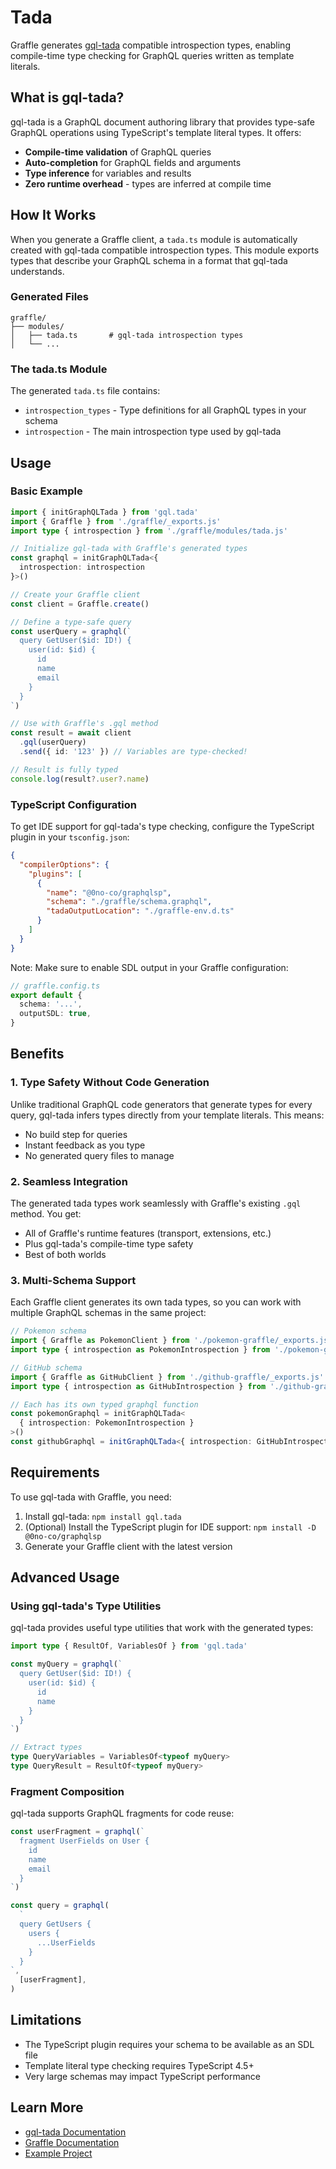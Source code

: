 # Tada

Graffle generates [gql-tada](https://gql-tada.0no.co) compatible introspection types, enabling compile-time type checking for GraphQL queries written as template literals.

## What is gql-tada?

gql-tada is a GraphQL document authoring library that provides type-safe GraphQL operations using TypeScript's template literal types. It offers:

- **Compile-time validation** of GraphQL queries
- **Auto-completion** for GraphQL fields and arguments
- **Type inference** for variables and results
- **Zero runtime overhead** - types are inferred at compile time

## How It Works

When you generate a Graffle client, a `tada.ts` module is automatically created with gql-tada compatible introspection types. This module exports types that describe your GraphQL schema in a format that gql-tada understands.

### Generated Files

```
graffle/
├── modules/
│   ├── tada.ts       # gql-tada introspection types
│   └── ...
```

### The tada.ts Module

The generated `tada.ts` file contains:

- `introspection_types` - Type definitions for all GraphQL types in your schema
- `introspection` - The main introspection type used by gql-tada

## Usage

### Basic Example

```typescript
import { initGraphQLTada } from 'gql.tada'
import { Graffle } from './graffle/_exports.js'
import type { introspection } from './graffle/modules/tada.js'

// Initialize gql-tada with Graffle's generated types
const graphql = initGraphQLTada<{
  introspection: introspection
}>()

// Create your Graffle client
const client = Graffle.create()

// Define a type-safe query
const userQuery = graphql(`
  query GetUser($id: ID!) {
    user(id: $id) {
      id
      name
      email
    }
  }
`)

// Use with Graffle's .gql method
const result = await client
  .gql(userQuery)
  .send({ id: '123' }) // Variables are type-checked!

// Result is fully typed
console.log(result?.user?.name)
```

### TypeScript Configuration

To get IDE support for gql-tada's type checking, configure the TypeScript plugin in your `tsconfig.json`:

```json
{
  "compilerOptions": {
    "plugins": [
      {
        "name": "@0no-co/graphqlsp",
        "schema": "./graffle/schema.graphql",
        "tadaOutputLocation": "./graffle-env.d.ts"
      }
    ]
  }
}
```

Note: Make sure to enable SDL output in your Graffle configuration:

```typescript
// graffle.config.ts
export default {
  schema: '...',
  outputSDL: true,
}
```

## Benefits

### 1. Type Safety Without Code Generation

Unlike traditional GraphQL code generators that generate types for every query, gql-tada infers types directly from your template literals. This means:

- No build step for queries
- Instant feedback as you type
- No generated query files to manage

### 2. Seamless Integration

The generated tada types work seamlessly with Graffle's existing `.gql` method. You get:

- All of Graffle's runtime features (transport, extensions, etc.)
- Plus gql-tada's compile-time type safety
- Best of both worlds

### 3. Multi-Schema Support

Each Graffle client generates its own tada types, so you can work with multiple GraphQL schemas in the same project:

```typescript
// Pokemon schema
import { Graffle as PokemonClient } from './pokemon-graffle/_exports.js'
import type { introspection as PokemonIntrospection } from './pokemon-graffle/modules/tada.js'

// GitHub schema
import { Graffle as GitHubClient } from './github-graffle/_exports.js'
import type { introspection as GitHubIntrospection } from './github-graffle/modules/tada.js'

// Each has its own typed graphql function
const pokemonGraphql = initGraphQLTada<
  { introspection: PokemonIntrospection }
>()
const githubGraphql = initGraphQLTada<{ introspection: GitHubIntrospection }>()
```

## Requirements

To use gql-tada with Graffle, you need:

1. Install gql-tada: `npm install gql.tada`
2. (Optional) Install the TypeScript plugin for IDE support: `npm install -D @0no-co/graphqlsp`
3. Generate your Graffle client with the latest version

## Advanced Usage

### Using gql-tada's Type Utilities

gql-tada provides useful type utilities that work with the generated types:

```typescript
import type { ResultOf, VariablesOf } from 'gql.tada'

const myQuery = graphql(`
  query GetUser($id: ID!) {
    user(id: $id) {
      id
      name
    }
  }
`)

// Extract types
type QueryVariables = VariablesOf<typeof myQuery>
type QueryResult = ResultOf<typeof myQuery>
```

### Fragment Composition

gql-tada supports GraphQL fragments for code reuse:

```typescript
const userFragment = graphql(`
  fragment UserFields on User {
    id
    name
    email
  }
`)

const query = graphql(
  `
  query GetUsers {
    users {
      ...UserFields
    }
  }
`,
  [userFragment],
)
```

## Limitations

- The TypeScript plugin requires your schema to be available as an SDL file
- Template literal type checking requires TypeScript 4.5+
- Very large schemas may impact TypeScript performance

## Learn More

- [gql-tada Documentation](https://gql-tada.0no.co)
- [Graffle Documentation](https://graffle.dev)
- [Example Project](../examples/gql-tada-example/)
